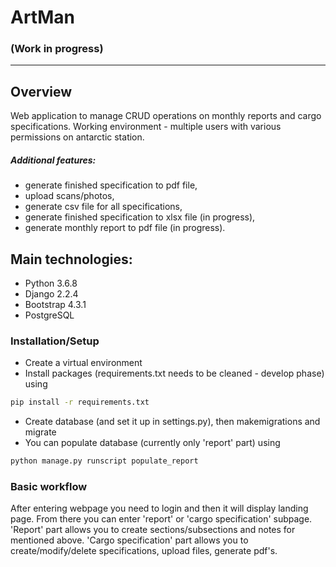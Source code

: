 # ArtMan

### (Work in progress)
---
## Overview
Web application to manage CRUD operations on monthly reports and cargo specifications. Working environment - multiple users with various permissions on antarctic station.

##### Additional features:
- generate finished specification to pdf file,
- upload scans/photos,
- generate csv file for all specifications,
- generate finished specification to xlsx file (in progress),
- generate monthly report to pdf file (in progress).

## Main technologies:
- Python 3.6.8
- Django 2.2.4
- Bootstrap 4.3.1
- PostgreSQL

### Installation/Setup
- Create a virtual environment
- Install packages (requirements.txt needs to be cleaned - develop phase) using 
```sh
pip install -r requirements.txt
```
- Create database (and set it up in settings.py), then makemigrations and migrate
- You can populate database (currently only 'report' part) using
```sh
python manage.py runscript populate_report
```

### Basic workflow
After entering webpage you need to login and then it will display landing page. From there you can enter 'report' or 'cargo specification' subpage. 'Report' part allows you to create sections/subsections and notes for mentioned above. 'Cargo specification' part allows you to create/modify/delete specifications, upload files, generate pdf's.